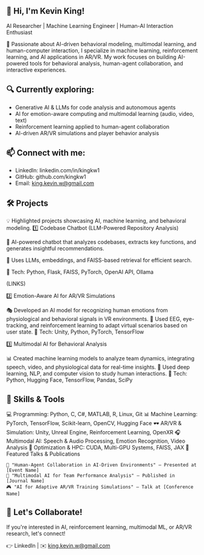 ## 👋 Hi, I'm Kevin King!
AI Researcher | Machine Learning Engineer | Human-AI Interaction Enthusiast

🚀 Passionate about AI-driven behavioral modeling, multimodal learning, and human-computer interaction, I specialize in machine learning, reinforcement learning, and AI applications in AR/VR. My work focuses on building AI-powered tools for behavioral analysis, human-agent collaboration, and interactive experiences.

## 🔍 Currently exploring:

- Generative AI & LLMs for code analysis and autonomous agents
- AI for emotion-aware computing and multimodal learning (audio, video, text)
- Reinforcement learning applied to human-agent collaboration
- AI-driven AR/VR simulations and player behavior analysis

## 📫 Connect with me:

- LinkedIn: linkedin.com/in/kingkw1
- GitHub: github.com/kingkw1
- Email: king.kevin.w@gmail.com
  

## 🛠️ Projects

💡 Highlighted projects showcasing AI, machine learning, and behavioral modeling.
1️⃣ Codebase Chatbot (LLM-Powered Repository Analysis)

🔹 AI-powered chatbot that analyzes codebases, extracts key functions, and generates insightful recommendations.

🔹 Uses LLMs, embeddings, and FAISS-based retrieval for efficient search.

🔹 Tech: Python, Flask, FAISS, PyTorch, OpenAI API, Ollama

(LINKS)

2️⃣ Emotion-Aware AI for AR/VR Simulations

🎭 Developed an AI model for recognizing human emotions from physiological and behavioral signals in VR environments.
🎯 Used EEG, eye-tracking, and reinforcement learning to adapt virtual scenarios based on user state.
🔹 Tech: Unity, Python, PyTorch, TensorFlow

3️⃣ Multimodal AI for Behavioral Analysis

📊 Created machine learning models to analyze team dynamics, integrating speech, video, and physiological data for real-time insights.
🔹 Used deep learning, NLP, and computer vision to study human interactions.
🔹 Tech: Python, Hugging Face, TensorFlow, Pandas, SciPy


## 📌 Skills & Tools

💻 Programming: Python, C, C#, MATLAB, R, Linux, Git
📊 Machine Learning: PyTorch, TensorFlow, Scikit-learn, OpenCV, Hugging Face
🕶️ AR/VR & Simulation: Unity, Unreal Engine, Reinforcement Learning, OpenXR
🎧 Multimodal AI: Speech & Audio Processing, Emotion Recognition, Video Analysis
🚀 Optimization & HPC: CUDA, Multi-GPU Systems, FAISS, JAX
📢 Featured Talks & Publications

    🎤 "Human-Agent Collaboration in AI-Driven Environments" – Presented at [Event Name]
    📜 "Multimodal AI for Team Performance Analysis" – Published in [Journal Name]
    🎮 "AI for Adaptive AR/VR Training Simulations" – Talk at [Conference Name]

## 📣 Let's Collaborate!

If you're interested in AI, reinforcement learning, multimodal ML, or AR/VR research, let's connect!

👉 LinkedIn | ✉️ king.kevin.w@gmail.com
